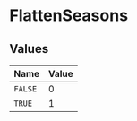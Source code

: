 # FlattenSeasons


## Values

| Name    | Value   |
| ------- | ------- |
| `FALSE` | 0       |
| `TRUE`  | 1       |